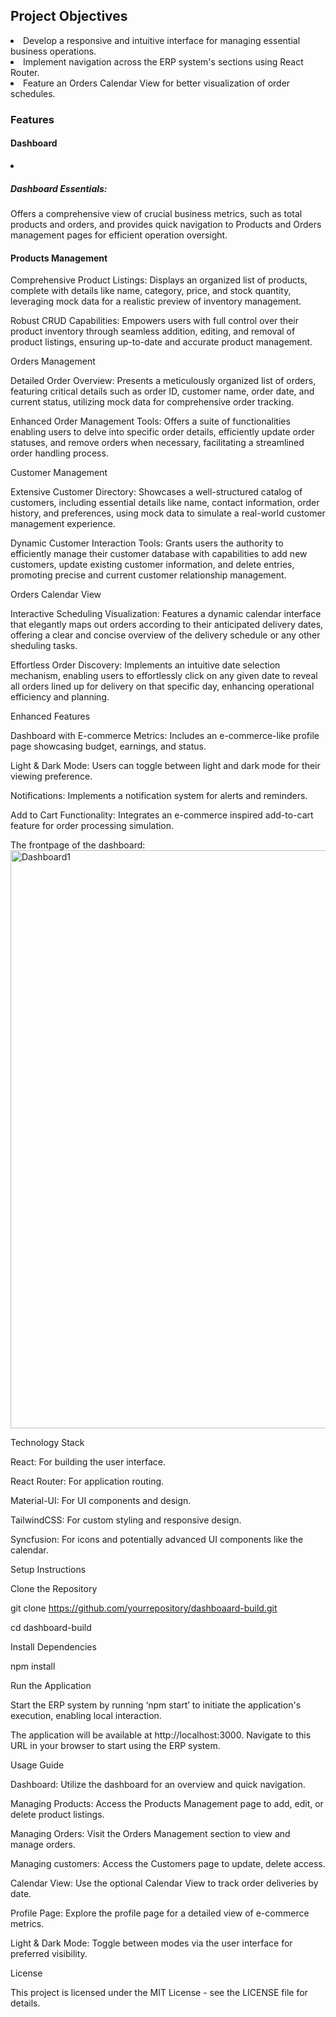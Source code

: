 <h2>Project Objectives </h2>
<ui>
<li>Develop a responsive and intuitive interface for managing essential business operations. </li>

<li>Implement navigation across the ERP system's sections using React Router. </li>

<li>Feature an Orders Calendar View for better visualization of order schedules. </li>
</ui>
<h3>Features</h3>

<h4>Dashboard </h4>
<li><h5>Dashboard Essentials:</h5> Offers a comprehensive view of crucial business metrics, such as total products and orders, and provides quick navigation to Products and Orders management pages for efficient operation oversight. </li>

<h4>Products Management</h4>

Comprehensive Product Listings: Displays an organized list of products, complete with details like name, category, price, and stock quantity, leveraging mock data for a realistic preview of inventory management. 

Robust CRUD Capabilities: Empowers users with full control over their product inventory through seamless addition, editing, and removal of product listings, ensuring up-to-date and accurate product management. 

Orders Management 

Detailed Order Overview: Presents a meticulously organized list of orders, featuring critical details such as order ID, customer name, order date, and current status, utilizing mock data for comprehensive order tracking. 

Enhanced Order Management Tools: Offers a suite of functionalities enabling users to delve into specific order details, efficiently update order statuses, and remove orders when necessary, facilitating a streamlined order handling process. 

Customer Management 

Extensive Customer Directory: Showcases a well-structured catalog of customers, including essential details like name, contact information, order history, and preferences, using mock data to simulate a real-world customer management experience. 

Dynamic Customer Interaction Tools: Grants users the authority to efficiently manage their customer database with capabilities to add new customers, update existing customer information, and delete entries, promoting precise and current customer relationship management. 

Orders Calendar View 

Interactive Scheduling Visualization: Features a dynamic calendar interface that elegantly maps out orders according to their anticipated delivery dates, offering a clear and concise overview of the delivery schedule or any other sheduling tasks. 

Effortless Order Discovery: Implements an intuitive date selection mechanism, enabling users to effortlessly click on any given date to reveal all orders lined up for delivery on that specific day, enhancing operational efficiency and planning. 

Enhanced Features 

Dashboard with E-commerce Metrics: Includes an e-commerce-like profile page showcasing budget, earnings, and status. 

Light & Dark Mode: Users can toggle between light and dark mode for their viewing preference. 

Notifications: Implements a notification system for alerts and reminders. 

Add to Cart Functionality: Integrates an e-commerce inspired add-to-cart feature for order processing simulation. 

 

The frontpage of the dashboard: 
<img width="925" alt="Dashboard1" src="https://github.com/Chaithra2610/React_Project/assets/106442019/42208b2a-b686-4b13-b6dd-bfa3f0a58408">


 

 

Technology Stack 

React: For building the user interface. 

React Router: For application routing. 

Material-UI: For UI components and design. 

TailwindCSS: For custom styling and responsive design. 

Syncfusion: For icons and potentially advanced UI components like the calendar. 

Setup Instructions 

Clone the Repository 

git clone https://github.com/yourrepository/dashboaard-build.git 

cd dashboard-build 

Install Dependencies 

npm install  

Run the Application 

Start the ERP system by running ‘npm start’ to initiate the application's execution, enabling local interaction. 

The application will be available at http://localhost:3000. Navigate to this URL in your browser to start using the ERP system. 

Usage Guide 

Dashboard: Utilize the dashboard for an overview and quick navigation. 

Managing Products: Access the Products Management page to add, edit, or delete product listings. 

Managing Orders: Visit the Orders Management section to view and manage orders. 

Managing customers: Access the Customers page to update, delete access. 

Calendar View: Use the optional Calendar View to track order deliveries by date. 

Profile Page: Explore the profile page for a detailed view of e-commerce metrics. 

Light & Dark Mode: Toggle between modes via the user interface for preferred visibility. 

License 

This project is licensed under the MIT License - see the LICENSE file for details. 

 
